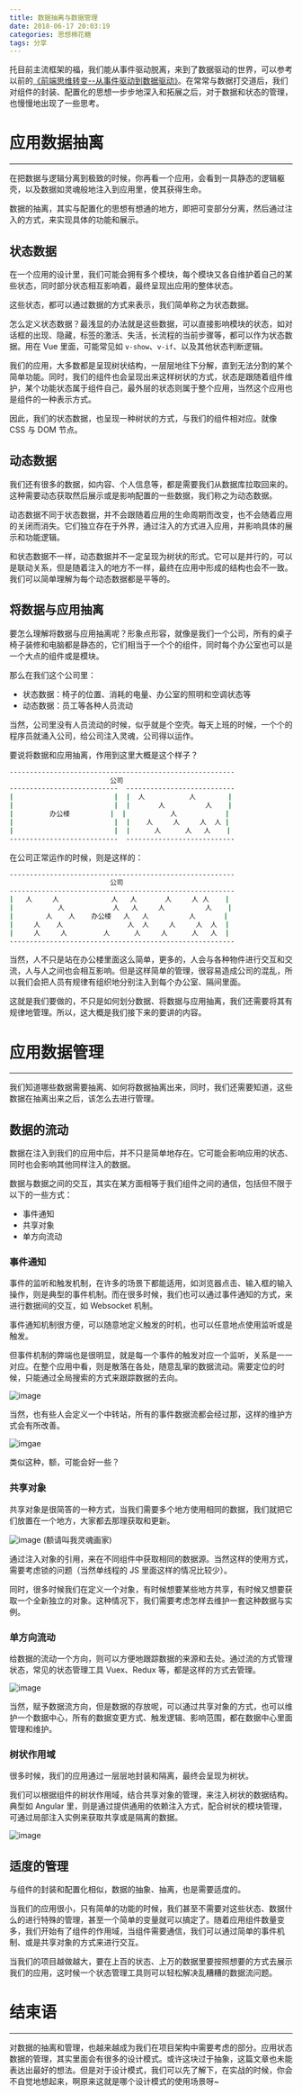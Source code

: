 ```yaml
---
title: 数据抽离与数据管理
date: 2018-06-17 20:03:19
categories: 思想棉花糖
tags: 分享
---
```

托目前主流框架的福，我们能从事件驱动脱离，来到了数据驱动的世界，可以参考以前的[《前端思维转变--从事件驱动到数据驱动》](https://godbasin.github.io/2017/09/29/data-driven-or-event-driven/)。在常常与数据打交道后，我们对组件的封装、配置化的思想一步步地深入和拓展之后，对于数据和状态的管理，也慢慢地出现了一些思考。
<!--more-->

# 应用数据抽离
---
在把数据与逻辑分离到极致的时候，你再看一个应用，会看到一具静态的逻辑躯壳，以及数据如灵魂般地注入到应用里，使其获得生命。

数据的抽离，其实与配置化的思想有想通的地方，即把可变部分分离，然后通过注入的方式，来实现具体的功能和展示。

## 状态数据
在一个应用的设计里，我们可能会拥有多个模块，每个模块又各自维护着自己的某些状态，同时部分状态相互影响着，最终呈现出应用的整体状态。

这些状态，都可以通过数据的方式来表示，我们简单称之为状态数据。

怎么定义状态数据？最浅显的办法就是这些数据，可以直接影响模块的状态，如对话框的出现、隐藏，标签的激活、失活，长流程的当前步骤等，都可以作为状态数据。用在 Vue 里面，可能常见如 `v-show`、`v-if`、以及其他状态判断逻辑。

我们的应用，大多数都是呈现树状结构，一层层地往下分解，直到无法分割的某个简单功能。同时，我们的组件也会呈现出来这样树状的方式，状态是跟随着组件维护，某个功能状态属于组件自己，最外层的状态则属于整个应用，当然这个应用也是组件的一种表示方式。

因此，我们的状态数据，也呈现一种树状的方式，与我们的组件相对应。就像 CSS 与 DOM 节点。

## 动态数据
我们还有很多的数据，如内容、个人信息等，都是需要我们从数据库拉取回来的。这种需要动态获取然后展示或是影响配置的一些数据，我们称之为动态数据。

动态数据不同于状态数据，并不会跟随着应用的生命周期而改变，也不会随着应用的关闭而消失。它们独立存在于外界，通过注入的方式进入应用，并影响具体的展示和功能逻辑。

和状态数据不一样，动态数据并不一定呈现为树状的形式。它可以是并行的，可以是联动关系，但是随着注入的地方不一样，最终在应用中形成的结构也会不一致。我们可以简单理解为每个动态数据都是平等的。

## 将数据与应用抽离
要怎么理解将数据与应用抽离呢？形象点形容，就像是我们一个公司，所有的桌子椅子装修和电脑都是静态的，它们相当于一个个的组件，同时每个办公室也可以是一个大点的组件或是模块。

那么在我们这个公司里：
- 状态数据：椅子的位置、消耗的电量、办公室的照明和空调状态等
- 动态数据：员工等各种人员流动

当然，公司里没有人员流动的时候，似乎就是个空壳。每天上班的时候，一个个的程序员就涌入公司，给公司注入灵魂，公司得以运作。

要说将数据和应用抽离，作用到这里大概是这个样子？

``` cmd
--------------------------------------------------------
                         公司
---------------------------  ---------------------------
|                         |  |  人           人        |
|                         |  |       人          人    |
|         办公楼          |  |           人            |
|                         |  |    人     人     人  人 |
|                         |  |      人      人   人    |
---------------------------  ---------------------------
```

在公司正常运作的时候，则是这样的：

``` cmd
--------------------------------------------------------
                         公司
--------------------------------------------------------
|   人     人             人   人       人     人 人    |
|           人            人   人     人          人    |
|        人    人    办公楼   人   人          人       |
|     人    人                人  人     人     人  人  |
|     人     人         人      人     人      人   人  |
--------------------------------------------------------
```

当然，人不只是站在办公楼里面这么简单，更多的，人会与各种物件进行交互和交流，人与人之间也会相互影响。但是这样简单的管理，很容易造成公司的混乱，所以我们会把人员有规律有组织地分别注入到每个办公室、隔间里面。

这就是我们要做的，不只是如何划分数据、将数据与应用抽离，我们还需要将其有规律地管理。所以，这大概是我们接下来的要讲的内容。

# 应用数据管理
---
我们知道哪些数据需要抽离、如何将数据抽离出来，同时，我们还需要知道，这些数据在抽离出来之后，该怎么去进行管理。

## 数据的流动
数据在注入到我们的应用中后，并不只是简单地存在。它可能会影响应用的状态、同时也会影响其他同样注入的数据。

数据与数据之间的交互，其实在某方面相等于我们组件之间的通信，包括但不限于以下的一些方式：
- 事件通知
- 共享对象
- 单方向流动

### 事件通知
事件的监听和触发机制，在许多的场景下都能适用，如浏览器点击、输入框的输入操作，则是典型的事件机制。而在很多时候，我们也可以通过事件通知的方式，来进行数据间的交互，如 Websocket 机制。

事件通知机制很方便，可以随意地定义触发的时机，也可以任意地点使用监听或是触发。

但事件机制的弊端也是很明显，就是每一个事件的触发对应一个监听，关系是一一对应。在整个应用中看，则是散落在各处，随意乱窜的数据流动。需要定位的时候，只能通过全局搜索的方式来跟踪数据的去向。

![image](https://github-imglib-1255459943.cos.ap-chengdu.myqcloud.com/1524236289%281%29.jpg)

当然，也有些人会定义一个中转站，所有的事件数据流都会经过那，这样的维护方式会有所改善。

![imgae](https://github-imglib-1255459943.cos.ap-chengdu.myqcloud.com/1524236465%281%29.jpg)

类似这种，额，可能会好一些？

### 共享对象
共享对象是很简答的一种方式，当我们需要多个地方使用相同的数据，我们就把它们放置在一个地方，大家都去那理获取和更新。

![image](https://github-imglib-1255459943.cos.ap-chengdu.myqcloud.com/1524236687%281%29.jpg)
(额请叫我灵魂画家)

通过注入对象的引用，来在不同组件中获取相同的数据源。当然这样的使用方式，需要考虑锁的问题（当然单线程的 JS 里面这样的情况比较少）。

同时，很多时候我们在定义一个对象，有时候想要某些地方共享，有时候又想要获取一个全新独立的对象。这种情况下，我们需要考虑怎样去维护一套这种数据与实例。

### 单方向流动
给数据的流动一个方向，则可以方便地跟踪数据的来源和去处。通过流的方式管理状态，常见的状态管理工具 Vuex、Redux 等，都是这样的方式去管理。

![image](https://github-imglib-1255459943.cos.ap-chengdu.myqcloud.com/1524237398.jpg)

当然，赋予数据流方向，但是数据的存放呢，可以通过共享对象的方式，也可以维护一个数据中心，所有的数据变更方式、触发逻辑、影响范围，都在数据中心里面管理和维护。

### 树状作用域
很多时候，我们的应用通过一层层地封装和隔离，最终会呈现为树状。

我们可以根据组件的树状作用域，结合共享对象的管理，来注入树状的数据结构。典型如 Angular 里，则是通过提供通用的依赖注入方式，配合树状的模块管理，可通过局部注入实例来获取共享或是隔离的数据。

![image](https://github-imglib-1255459943.cos.ap-chengdu.myqcloud.com/1524238569%281%29.jpg)

## 适度的管理
与组件的封装和配置化相似，数据的抽象、抽离，也是需要适度的。

当我们的应用很小，只有简单的功能的时候，我们甚至不需要对这些状态、数据什么的进行特殊的管理，甚至一个简单的变量就可以搞定了。随着应用组件数量变多，我们开始有了组件的作用域，当组件需要通信，我们可以通过简单的事件机制、或是共享对象的方式来进行交互。

当我们的项目越做越大，要在上百的状态、上万的数据里要按照想要的方式去展示我们的应用，这时候一个状态管理工具则可以轻松解决乱糟糟的数据流问题。

# 结束语
---
对数据的抽离和管理，也越来越成为我们在项目架构中需要考虑的部分。应用状态数据的管理，其实里面会有很多的设计模式。或许这块过于抽象，这篇文章也未能表达出最好的想法。但是对于设计模式，我们可以先了解下，在实战的时候，你会不自觉地想起来，啊原来这就是哪个设计模式的使用场景呀~